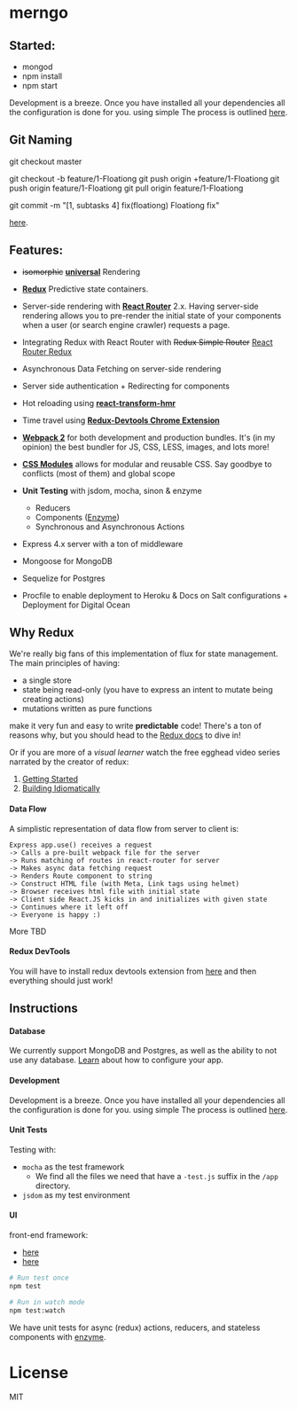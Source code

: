 # merngo

## Started:

- mongod
- npm install
- npm start

Development is a breeze. Once you have installed all your dependencies all the configuration is done for you. using simple The process is outlined [here](docs/development.md).

## Git Naming

git checkout master

git checkout -b feature/1-Floationg
git push origin +feature/1-Floationg
git push origin feature/1-Floationg
git pull origin feature/1-Floationg

git commit -m "[1, subtasks 4] fix(floationg) Floationg fix"

[here](https://github.com/anyxem/git-info/blob/master/git-naming.md).

## Features:
- ~~isomorphic~~ [**universal**](https://medium.com/@ghengeveld/isomorphism-vs-universal-javascript-4b47fb481beb#.4x2t3jlmx) Rendering
- [**Redux**](https://github.com/reactjs/redux) Predictive state containers.
- Server-side rendering with [**React Router**](https://github.com/reactjs/react-router) 2.x. Having server-side rendering allows you to pre-render the initial state of your components when a user (or search engine crawler) requests a page.
- Integrating Redux with React Router with ~~Redux Simple Router~~ [React Router Redux](https://github.com/reactjs/react-router-redux)
- Asynchronous Data Fetching on server-side rendering
- Server side authentication + Redirecting for components
- Hot reloading using [**react-transform-hmr**](https://github.com/gaearon/react-transform-hmr)
- Time travel using [**Redux-Devtools Chrome Extension**](https://github.com/zalmoxisus/redux-devtools-extension)
- [**Webpack 2**](https://github.com/webpack/webpack) for both development and production bundles. It's (in my opinion) the best bundler for JS, CSS, LESS, images, and lots more!
- [**CSS Modules**](https://github.com/css-modules/css-modules) allows for modular and reusable CSS. Say goodbye to conflicts (most of them) and global scope

- **Unit Testing** with jsdom, mocha, sinon & enzyme
	- Reducers
	- Components ([Enzyme](http://airbnb.io/enzyme))
	- Synchronous and Asynchronous Actions

- Express 4.x server with a ton of middleware
- Mongoose for MongoDB
- Sequelize for Postgres
- Procfile to enable deployment to Heroku & Docs on Salt configurations + Deployment for Digital Ocean

## Why Redux

We're really big fans of this implementation of flux for state management. The main principles of having:
- a single store
- state being read-only (you have to express an intent to mutate being creating actions)
- mutations written as pure functions

make it very fun and easy to write **predictable** code! There's a ton of reasons why, but you should head to the [Redux docs](http://redux.js.org/index.html) to dive in!

Or if you are more of a *visual learner* watch the free egghead video series narrated by the creator of redux:

1. [Getting Started](https://egghead.io/series/getting-started-with-redux)
2. [Building Idiomatically](https://egghead.io/series/building-react-applications-with-idiomatic-redux)

#### Data Flow

A simplistic representation of data flow from server to client is:

```
Express app.use() receives a request
-> Calls a pre-built webpack file for the server
-> Runs matching of routes in react-router for server
-> Makes async data fetching request
-> Renders Route component to string
-> Construct HTML file (with Meta, Link tags using helmet)
-> Browser receives html file with initial state
-> Client side React.JS kicks in and initializes with given state
-> Continues where it left off
-> Everyone is happy :)
```

More TBD

#### Redux DevTools

You will have to install redux devtools extension from [here](https://github.com/zalmoxisus/redux-devtools-extension) and then everything should just work!

## Instructions

#### Database

We currently support MongoDB and Postgres, as well as the ability to not use any database. [Learn](docs/databases.md) about how to configure your app.

#### Development

Development is a breeze. Once you have installed all your dependencies all the configuration is done for you. using simple The process is outlined [here](docs/development.md).

#### Unit Tests

Testing with:
- `mocha` as the test framework
	- We find all the files we need that have a `-test.js` suffix in the `/app` directory.
- `jsdom` as my test environment

#### UI

front-end framework:
- [here](https://react-bootstrap.github.io/getting-started.html)
- [here](https://react-bootstrap.github.io/components.html)

```bash
# Run test once
npm test

# Run in watch mode
npm test:watch
```

We have unit tests for async (redux) actions, reducers, and stateless components with [enzyme](http://airbnb.io/enzyme).

License
===============
MIT
